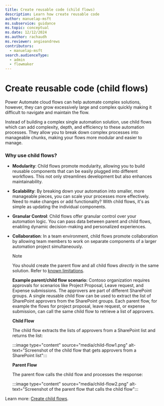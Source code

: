 ```yaml
---
title: Create reusable code (child flows)
description: Learn how create reusable code
author: manuelap-msft
ms.subservice: guidance
ms.topic: conceptual
ms.date: 12/12/2024
ms.author: rachaudh
ms.reviewer: angieandrews
contributors: 
  - manuelap-msft
search.audienceType: 
  - admin
  - flowmaker
---
```


# Create reusable code (child flows)

Power Automate cloud flows can help automate complex solutions, however, they can grow excessively large and complex quickly making it difficult to navigate and maintain the flow.

Instead of building a complex single automation solution, use child flows which can add complexity, depth, and efficiency to these automation processes. They allow you to break down complex processes into manageable chunks, making your flows more modular and easier to manage.

### Why use child flows?

- **Modularity**: Child flows promote modularity, allowing you to build reusable components that can be easily plugged into different workflows. This not only streamlines development but also enhances maintainability.
- **Scalability**: By breaking down your automation into smaller, more manageable pieces, you can scale your processes more effectively. Need to make changes or add functionality? With child flows, it's as simple as updating the individual components.
- **Granular Control**: Child flows offer granular control over your automation logic. You can pass data between parent and child flows, enabling dynamic decision-making and personalized experiences.
- **Collaboration**: In a team environment, child flows promote collaboration by allowing team members to work on separate components of a larger automation project simultaneously.

    > [!NOTE]
    > You should create the parent flow and all child flows *directly* in the same solution. Refer to [known limitations](https://learn.microsoft.com/power-automate/create-child-flows#known-issue).

    **Example parent/child flow scenario:** Contoso organization requires approvals for scenarios like Project Proposal, Leave request, and Expense submissions. The approvers are part of different SharePoint groups. A single reusable child flow can be used to extract the list of SharePoint approvers from the SharePoint groups. Each parent flow, for example the flows for project proposal, leave request, or expense submission, can call the same child flow to retrieve a list of approvers.

    **Child Flow** 

    The child flow extracts the lists of approvers from a SharePoint list and returns the list:

    :::image type="content" source="media/child-flow1.png" alt-text="Screenshot of the child flow that gets approvers from a SharePoint list":::

    **Parent Flow** 

    The parent flow calls the child flow and processes the response:

     :::image type="content" source="media/child-flow2.png" alt-text="Screenshot of the parent flow that calls the child flow":::


Learn more: [Create child flows](/power-automate/create-child-flows).